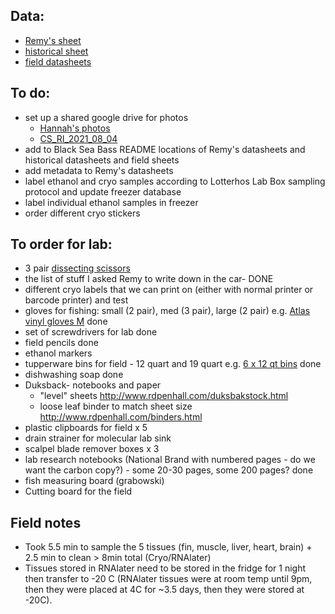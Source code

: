 
## Data:
- [Remy's sheet](https://docs.google.com/spreadsheets/d/11ojCUODnEmdPHhzJduSwby2rfJYdWVf0OWe-LjeAIYQ/edit#gid=759457088)
- [historical sheet](https://docs.google.com/spreadsheets/d/1nsb41ZlVDm029fumGS6wH2rgP8YyBvYq6LbtekpVMCk/edit#gid=0)
- [field datasheets](https://docs.google.com/spreadsheets/d/1PW2tj-jqgD1TFj1iNInHl_X235EKpyXBowSbLMbdkrk/edit#gid=0)


## To do:
- set up a shared google drive for photos
  -  [Hannah's photos](https://drive.google.com/drive/folders/1nw-__nNcbRfYoGq01Oz23Z_n_wxBctTr)  
  -  [CS_RI_2021_08_04](https://drive.google.com/drive/folders/1H5r9f8TeAGZksYCJlp6TGz79Alb3Kv7_?usp=sharing)
- add to Black Sea Bass README locations of Remy's datasheets and historical datasheets and field sheets
- add metadata to Remy's datasheets
- label ethanol and cryo samples according to Lotterhos Lab Box sampling protocol and update freezer database
- label individual ethanol samples in freezer
- order different cryo stickers

## To order for lab:
- 3 pair [dissecting scissors](https://www.fishersci.com/shop/products/blunt-tipped-scissors/12000172#?keyword=)
- the list of stuff I asked Remy to write down in the car- DONE
- different cryo labels that we can print on (either with normal printer or barcode printer) and test
- gloves for fishing: small (2 pair), med (3 pair), large (2 pair) e.g. [Atlas vinyl gloves M](https://www.amazon.com/C620M-Medium-Orange-Vinylove-Gloves/dp/B000VZQ5R6/ref=asc_df_B000VZQ5R6/?tag=hyprod-20&linkCode=df0&hvadid=507599139567&hvpos=&hvnetw=g&hvrand=4152733478573438249&hvpone=&hvptwo=&hvqmt=&hvdev=c&hvdvcmdl=&hvlocint=&hvlocphy=1018127&hvtargid=pla-1355076595644&psc=1) done
- set of screwdrivers for lab done
- field pencils done
- ethanol markers
- tupperware bins for field - 12 quart and 19 quart e.g. [6 x 12 qt bins](https://www.amazon.com/IRIS-USA-Inc-588244-Stack/dp/B00CQGTGZQ/ref=asc_df_B07C84844P/?tag=hyprod-20&linkCode=df0&hvadid=242028025825&hvpos=&hvnetw=g&hvrand=12220325088210545619&hvpone=&hvptwo=&hvqmt=&hvdev=c&hvdvcmdl=&hvlocint=&hvlocphy=2840&hvtargid=pla-446968372953&th=1) done
- dishwashing soap done
- Duksback- notebooks and paper
  - "level" sheets http://www.rdpenhall.com/duksbakstock.html
  - loose leaf binder to match sheet size http://www.rdpenhall.com/binders.html 
- plastic clipboards for field x 5
- drain strainer for molecular lab sink
- scalpel blade remover boxes x 3
- lab research notebooks (National Brand with numbered pages - do we want the carbon copy?) - some 20-30 pages, some 200 pages? done
- fish measuring board (grabowski)
- Cutting board for the field


## Field notes
- Took 5.5 min to sample the 5 tissues (fin, muscle, liver, heart, brain) + 2.5 min to clean > 8min total (Cryo/RNAlater)
- Tissues stored in RNAlater need to be stored in the fridge for 1 night then transfer to -20 C (RNAlater tissues were at room temp until 9pm, then they were placed at 4C for ~3.5 days, then they were stored at -20C).

